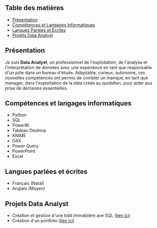 ## Table des matières

* [Présentation](#présentation)
* [Compétences et Langages Informatiques](#compétences-et-langages-informatiques)
* [Langues Parlées et Écrites](#langues-parlées-et-écrites)
* [Projets Data Analyst](#projets-data-analyst)

## Présentation <a name="présentation"></a>
Je suis **Data Analyst**, un professionnel de l'exploitation, de l'analyse et l'interprétation de données avec une expérience en tant que responsable d'un pôle dans un bureau d'étude. Adaptable, curieux, autonome, ces nouvelles compétences ont permis de combler un manque, en tant que manager, dans l'exploitation de la data créée au quotidien, pour aider aux prise de décisions essentielles.

## Compétences et langages informatiques <a name="compétences-et-langages-informatiques"></a>
* Python
* SQL
* PowerBI
* Tableau Desktop
* KNIME
* DAX
* Power Query
* PowerPoint
* Excel

## Langues parlées et écrites <a name="langues-parlées-et-écrites"></a>
* Français (Natal)
* Anglais (Moyen)

## Projets Data Analyst <a name="projets-data-analyst"></a>
* Création et gestion d'une bdd immobilère ave SQL ([lien ici](https://github.com/Jordan-Giltien/creation_gestion_bdd_immo_SQL))
* Création d'un portfolio ([lien ici](https://github.com/Jordan-Giltien/creation_potfolio))






<!--
**Jordan-Giltien/Jordan-Giltien** is a ✨ _special_ ✨ repository because its `README.md` (this file) appears on your GitHub profile.

Here are some ideas to get you started:

- 🔭 I’m currently working on ...
- 🌱 I’m currently learning ...
- 👯 I’m looking to collaborate on ...
- 🤔 I’m looking for help with ...
- 💬 Ask me about ...
- 📫 How to reach me: ...
- 😄 Pronouns: ...
- ⚡ Fun fact: ...
-->
